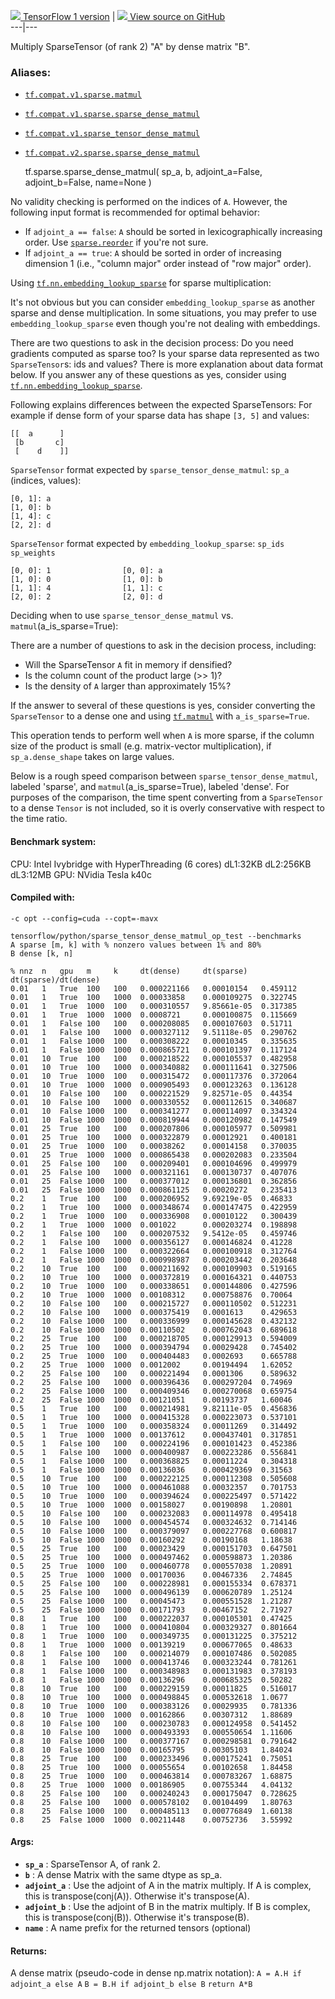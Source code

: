 [ ![](https://tensorflow.google.cn/images/tf_logo_32px.png) TensorFlow 1
version](/versions/r1.15/api_docs/python/tf/sparse/sparse_dense_matmul) |  [
![](https://tensorflow.google.cn/images/GitHub-Mark-32px.png) View source on
GitHub
](https://github.com/tensorflow/tensorflow/blob/r2.0/tensorflow/python/ops/sparse_ops.py#L2172-L2389)  
---|---  
  
Multiply SparseTensor (of rank 2) "A" by dense matrix "B".

### Aliases:

  * [`tf.compat.v1.sparse.matmul`](/api_docs/python/tf/sparse/sparse_dense_matmul)
  * [`tf.compat.v1.sparse.sparse_dense_matmul`](/api_docs/python/tf/sparse/sparse_dense_matmul)
  * [`tf.compat.v1.sparse_tensor_dense_matmul`](/api_docs/python/tf/sparse/sparse_dense_matmul)
  * [`tf.compat.v2.sparse.sparse_dense_matmul`](/api_docs/python/tf/sparse/sparse_dense_matmul)

    
    
    tf.sparse.sparse_dense_matmul(
        sp_a,
        b,
        adjoint_a=False,
        adjoint_b=False,
        name=None
    )
    

No validity checking is performed on the indices of `A`. However, the
following input format is recommended for optimal behavior:

  * If `adjoint_a == false`: `A` should be sorted in lexicographically increasing order. Use [`sparse.reorder`](https://tensorflow.google.cn/api_docs/python/tf/sparse/reorder) if you're not sure.
  * If `adjoint_a == true`: `A` should be sorted in order of increasing dimension 1 (i.e., "column major" order instead of "row major" order).

Using
[`tf.nn.embedding_lookup_sparse`](https://tensorflow.google.cn/api_docs/python/tf/nn/embedding_lookup_sparse)
for sparse multiplication:

It's not obvious but you can consider `embedding_lookup_sparse` as another
sparse and dense multiplication. In some situations, you may prefer to use
`embedding_lookup_sparse` even though you're not dealing with embeddings.

There are two questions to ask in the decision process: Do you need gradients
computed as sparse too? Is your sparse data represented as two
`SparseTensor`s: ids and values? There is more explanation about data format
below. If you answer any of these questions as yes, consider using
[`tf.nn.embedding_lookup_sparse`](https://tensorflow.google.cn/api_docs/python/tf/nn/embedding_lookup_sparse).

Following explains differences between the expected SparseTensors: For example
if dense form of your sparse data has shape `[3, 5]` and values:

    
    
    [[  a      ]
     [b       c]
     [    d    ]]
    

`SparseTensor` format expected by `sparse_tensor_dense_matmul`: `sp_a`
(indices, values):

    
    
    [0, 1]: a
    [1, 0]: b
    [1, 4]: c
    [2, 2]: d
    

`SparseTensor` format expected by `embedding_lookup_sparse`: `sp_ids`
`sp_weights`

    
    
    [0, 0]: 1                [0, 0]: a
    [1, 0]: 0                [1, 0]: b
    [1, 1]: 4                [1, 1]: c
    [2, 0]: 2                [2, 0]: d
    

Deciding when to use `sparse_tensor_dense_matmul` vs.
`matmul`(a_is_sparse=True):

There are a number of questions to ask in the decision process, including:

  * Will the SparseTensor `A` fit in memory if densified?
  * Is the column count of the product large (>> 1)?
  * Is the density of `A` larger than approximately 15%?

If the answer to several of these questions is yes, consider converting the
`SparseTensor` to a dense one and using
[`tf.matmul`](https://tensorflow.google.cn/api_docs/python/tf/linalg/matmul)
with `a_is_sparse=True`.

This operation tends to perform well when `A` is more sparse, if the column
size of the product is small (e.g. matrix-vector multiplication), if
`sp_a.dense_shape` takes on large values.

Below is a rough speed comparison between `sparse_tensor_dense_matmul`,
labeled 'sparse', and `matmul`(a_is_sparse=True), labeled 'dense'. For
purposes of the comparison, the time spent converting from a `SparseTensor` to
a dense `Tensor` is not included, so it is overly conservative with respect to
the time ratio.

#### Benchmark system:

CPU: Intel Ivybridge with HyperThreading (6 cores) dL1:32KB dL2:256KB dL3:12MB
GPU: NVidia Tesla k40c

#### Compiled with:

`-c opt --config=cuda --copt=-mavx`

    
    
    tensorflow/python/sparse_tensor_dense_matmul_op_test --benchmarks
    A sparse [m, k] with % nonzero values between 1% and 80%
    B dense [k, n]
    
    % nnz  n   gpu   m     k     dt(dense)     dt(sparse)   dt(sparse)/dt(dense)
    0.01   1   True  100   100   0.000221166   0.00010154   0.459112
    0.01   1   True  100   1000  0.00033858    0.000109275  0.322745
    0.01   1   True  1000  100   0.000310557   9.85661e-05  0.317385
    0.01   1   True  1000  1000  0.0008721     0.000100875  0.115669
    0.01   1   False 100   100   0.000208085   0.000107603  0.51711
    0.01   1   False 100   1000  0.000327112   9.51118e-05  0.290762
    0.01   1   False 1000  100   0.000308222   0.00010345   0.335635
    0.01   1   False 1000  1000  0.000865721   0.000101397  0.117124
    0.01   10  True  100   100   0.000218522   0.000105537  0.482958
    0.01   10  True  100   1000  0.000340882   0.000111641  0.327506
    0.01   10  True  1000  100   0.000315472   0.000117376  0.372064
    0.01   10  True  1000  1000  0.000905493   0.000123263  0.136128
    0.01   10  False 100   100   0.000221529   9.82571e-05  0.44354
    0.01   10  False 100   1000  0.000330552   0.000112615  0.340687
    0.01   10  False 1000  100   0.000341277   0.000114097  0.334324
    0.01   10  False 1000  1000  0.000819944   0.000120982  0.147549
    0.01   25  True  100   100   0.000207806   0.000105977  0.509981
    0.01   25  True  100   1000  0.000322879   0.00012921   0.400181
    0.01   25  True  1000  100   0.00038262    0.00014158   0.370035
    0.01   25  True  1000  1000  0.000865438   0.000202083  0.233504
    0.01   25  False 100   100   0.000209401   0.000104696  0.499979
    0.01   25  False 100   1000  0.000321161   0.000130737  0.407076
    0.01   25  False 1000  100   0.000377012   0.000136801  0.362856
    0.01   25  False 1000  1000  0.000861125   0.00020272   0.235413
    0.2    1   True  100   100   0.000206952   9.69219e-05  0.46833
    0.2    1   True  100   1000  0.000348674   0.000147475  0.422959
    0.2    1   True  1000  100   0.000336908   0.00010122   0.300439
    0.2    1   True  1000  1000  0.001022      0.000203274  0.198898
    0.2    1   False 100   100   0.000207532   9.5412e-05   0.459746
    0.2    1   False 100   1000  0.000356127   0.000146824  0.41228
    0.2    1   False 1000  100   0.000322664   0.000100918  0.312764
    0.2    1   False 1000  1000  0.000998987   0.000203442  0.203648
    0.2    10  True  100   100   0.000211692   0.000109903  0.519165
    0.2    10  True  100   1000  0.000372819   0.000164321  0.440753
    0.2    10  True  1000  100   0.000338651   0.000144806  0.427596
    0.2    10  True  1000  1000  0.00108312    0.000758876  0.70064
    0.2    10  False 100   100   0.000215727   0.000110502  0.512231
    0.2    10  False 100   1000  0.000375419   0.0001613    0.429653
    0.2    10  False 1000  100   0.000336999   0.000145628  0.432132
    0.2    10  False 1000  1000  0.00110502    0.000762043  0.689618
    0.2    25  True  100   100   0.000218705   0.000129913  0.594009
    0.2    25  True  100   1000  0.000394794   0.00029428   0.745402
    0.2    25  True  1000  100   0.000404483   0.0002693    0.665788
    0.2    25  True  1000  1000  0.0012002     0.00194494   1.62052
    0.2    25  False 100   100   0.000221494   0.0001306    0.589632
    0.2    25  False 100   1000  0.000396436   0.000297204  0.74969
    0.2    25  False 1000  100   0.000409346   0.000270068  0.659754
    0.2    25  False 1000  1000  0.00121051    0.00193737   1.60046
    0.5    1   True  100   100   0.000214981   9.82111e-05  0.456836
    0.5    1   True  100   1000  0.000415328   0.000223073  0.537101
    0.5    1   True  1000  100   0.000358324   0.00011269   0.314492
    0.5    1   True  1000  1000  0.00137612    0.000437401  0.317851
    0.5    1   False 100   100   0.000224196   0.000101423  0.452386
    0.5    1   False 100   1000  0.000400987   0.000223286  0.556841
    0.5    1   False 1000  100   0.000368825   0.00011224   0.304318
    0.5    1   False 1000  1000  0.00136036    0.000429369  0.31563
    0.5    10  True  100   100   0.000222125   0.000112308  0.505608
    0.5    10  True  100   1000  0.000461088   0.00032357   0.701753
    0.5    10  True  1000  100   0.000394624   0.000225497  0.571422
    0.5    10  True  1000  1000  0.00158027    0.00190898   1.20801
    0.5    10  False 100   100   0.000232083   0.000114978  0.495418
    0.5    10  False 100   1000  0.000454574   0.000324632  0.714146
    0.5    10  False 1000  100   0.000379097   0.000227768  0.600817
    0.5    10  False 1000  1000  0.00160292    0.00190168   1.18638
    0.5    25  True  100   100   0.00023429    0.000151703  0.647501
    0.5    25  True  100   1000  0.000497462   0.000598873  1.20386
    0.5    25  True  1000  100   0.000460778   0.000557038  1.20891
    0.5    25  True  1000  1000  0.00170036    0.00467336   2.74845
    0.5    25  False 100   100   0.000228981   0.000155334  0.678371
    0.5    25  False 100   1000  0.000496139   0.000620789  1.25124
    0.5    25  False 1000  100   0.00045473    0.000551528  1.21287
    0.5    25  False 1000  1000  0.00171793    0.00467152   2.71927
    0.8    1   True  100   100   0.000222037   0.000105301  0.47425
    0.8    1   True  100   1000  0.000410804   0.000329327  0.801664
    0.8    1   True  1000  100   0.000349735   0.000131225  0.375212
    0.8    1   True  1000  1000  0.00139219    0.000677065  0.48633
    0.8    1   False 100   100   0.000214079   0.000107486  0.502085
    0.8    1   False 100   1000  0.000413746   0.000323244  0.781261
    0.8    1   False 1000  100   0.000348983   0.000131983  0.378193
    0.8    1   False 1000  1000  0.00136296    0.000685325  0.50282
    0.8    10  True  100   100   0.000229159   0.00011825   0.516017
    0.8    10  True  100   1000  0.000498845   0.000532618  1.0677
    0.8    10  True  1000  100   0.000383126   0.00029935   0.781336
    0.8    10  True  1000  1000  0.00162866    0.00307312   1.88689
    0.8    10  False 100   100   0.000230783   0.000124958  0.541452
    0.8    10  False 100   1000  0.000493393   0.000550654  1.11606
    0.8    10  False 1000  100   0.000377167   0.000298581  0.791642
    0.8    10  False 1000  1000  0.00165795    0.00305103   1.84024
    0.8    25  True  100   100   0.000233496   0.000175241  0.75051
    0.8    25  True  100   1000  0.00055654    0.00102658   1.84458
    0.8    25  True  1000  100   0.000463814   0.000783267  1.68875
    0.8    25  True  1000  1000  0.00186905    0.00755344   4.04132
    0.8    25  False 100   100   0.000240243   0.000175047  0.728625
    0.8    25  False 100   1000  0.000578102   0.00104499   1.80763
    0.8    25  False 1000  100   0.000485113   0.000776849  1.60138
    0.8    25  False 1000  1000  0.00211448    0.00752736   3.55992
    

#### Args:

  * **`sp_a`** : SparseTensor A, of rank 2.
  * **`b`** : A dense Matrix with the same dtype as sp_a.
  * **`adjoint_a`** : Use the adjoint of A in the matrix multiply. If A is complex, this is transpose(conj(A)). Otherwise it's transpose(A).
  * **`adjoint_b`** : Use the adjoint of B in the matrix multiply. If B is complex, this is transpose(conj(B)). Otherwise it's transpose(B).
  * **`name`** : A name prefix for the returned tensors (optional)

#### Returns:

A dense matrix (pseudo-code in dense np.matrix notation): `A = A.H if
adjoint_a else A` `B = B.H if adjoint_b else B` `return A*B`

